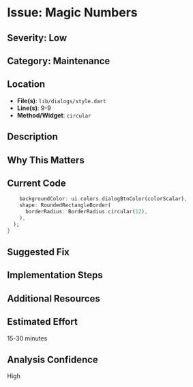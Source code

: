 # Issue: Magic Numbers

## Severity: Low

## Category: Maintenance

## Location
- **File(s)**: `lib/dialogs/style.dart`
- **Line(s)**: 9-9
- **Method/Widget**: `circular`

## Description


## Why This Matters


## Current Code
```dart
    backgroundColor: ui.colors.dialogBtnColor(colorScalar),
    shape: RoundedRectangleBorder(
      borderRadius: BorderRadius.circular(12),
    ),
  );
}
```

## Suggested Fix


## Implementation Steps


## Additional Resources


## Estimated Effort
15-30 minutes

## Analysis Confidence
High
